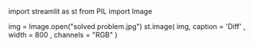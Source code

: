 import streamlit as st
from PIL import Image

img = Image.open("solved problem.jpg")
st.image(
    img,
    caption = 'Diff' ,
    width = 800 ,
    channels = "RGB"
)
